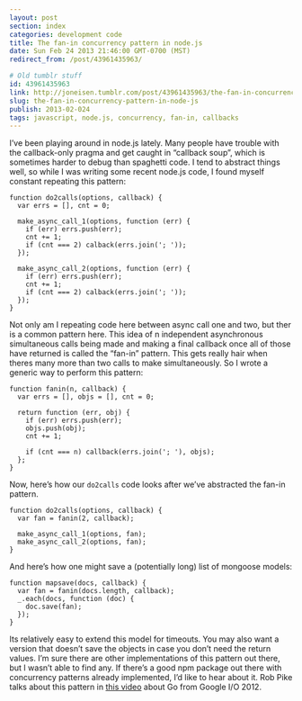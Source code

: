 ```yaml
---
layout: post
section: index
categories: development code
title: The fan-in concurrency pattern in node.js
date: Sun Feb 24 2013 21:46:00 GMT-0700 (MST)
redirect_from: /post/43961435963/

# Old tumblr stuff
id: 43961435963
link: http://joneisen.tumblr.com/post/43961435963/the-fan-in-concurrency-pattern-in-node-js
slug: the-fan-in-concurrency-pattern-in-node-js
publish: 2013-02-024
tags: javascript, node.js, concurrency, fan-in, callbacks
---
```



I’ve been playing around in node.js lately. Many people have trouble with the callback-only pragma and get caught in “callback soup”, which is sometimes harder to debug than spaghetti code. I tend to abstract things well, so while I was writing some recent node.js code, I found myself constant repeating this pattern:

    function do2calls(options, callback) {
      var errs = [], cnt = 0;

      make_async_call_1(options, function (err) {
        if (err) errs.push(err);
        cnt += 1;
        if (cnt === 2) calback(errs.join('; '));
      });

      make_async_call_2(options, function (err) {
        if (err) errs.push(err);
        cnt += 1;
        if (cnt === 2) calback(errs.join('; '));
      });
    }

Not only am I repeating code here between async call one and two, but ther is a common pattern here. This idea of n independent asynchronous simultaneous calls being made and making a final callback once all of those have returned is called the “fan-in” pattern. This gets really hair when theres many more than two calls to make simultaneously. So I wrote a generic way to perform this pattern:

    function fanin(n, callback) {
      var errs = [], objs = [], cnt = 0;

      return function (err, obj) {
        if (err) errs.push(err);
        objs.push(obj);
        cnt += 1;

        if (cnt === n) callback(errs.join('; '), objs);
      };
    }

Now, here’s how our `do2calls` code looks after we’ve abstracted the fan-in pattern.

    function do2calls(options, callback) {
      var fan = fanin(2, callback);

      make_async_call_1(options, fan);
      make_async_call_2(options, fan);
    }

And here’s how one might save a (potentially long) list of mongoose models:

    function mapsave(docs, callback) {
      var fan = fanin(docs.length, callback);
      _.each(docs, function (doc) {
        doc.save(fan);
      });
    }

Its relatively easy to extend this model for timeouts. You may also want a version that doesn’t save the objects in case you don’t need the return values. I’m sure there are other implementations of this pattern out there, but I wasn’t able to find any. If there’s a good npm package out there with concurrency patterns already implemented, I’d like to hear about it. Rob Pike talks about this pattern in [this video](http://blog.golang.org/2012/07/go-videos-from-google-io-2012.html) about Go from Google I/O 2012.

